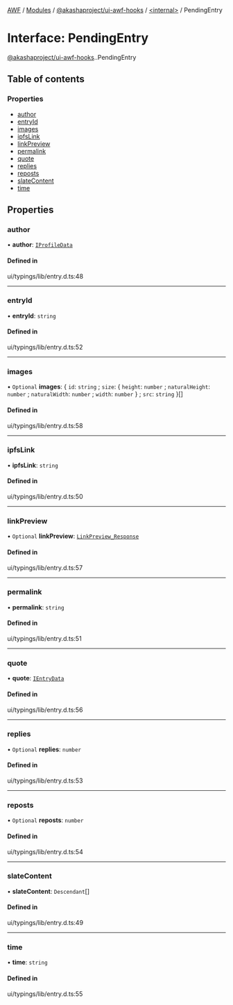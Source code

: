 [AWF](../README.md) / [Modules](../modules.md) / [@akashaproject/ui-awf-hooks](../modules/akashaproject_ui_awf_hooks.md) / [<internal\>](../modules/akashaproject_ui_awf_hooks._internal_.md) / PendingEntry

# Interface: PendingEntry

[@akashaproject/ui-awf-hooks](../modules/akashaproject_ui_awf_hooks.md).[<internal>](../modules/akashaproject_ui_awf_hooks._internal_.md).PendingEntry

## Table of contents

### Properties

- [author](akashaproject_ui_awf_hooks._internal_.PendingEntry.md#author)
- [entryId](akashaproject_ui_awf_hooks._internal_.PendingEntry.md#entryid)
- [images](akashaproject_ui_awf_hooks._internal_.PendingEntry.md#images)
- [ipfsLink](akashaproject_ui_awf_hooks._internal_.PendingEntry.md#ipfslink)
- [linkPreview](akashaproject_ui_awf_hooks._internal_.PendingEntry.md#linkpreview)
- [permalink](akashaproject_ui_awf_hooks._internal_.PendingEntry.md#permalink)
- [quote](akashaproject_ui_awf_hooks._internal_.PendingEntry.md#quote)
- [replies](akashaproject_ui_awf_hooks._internal_.PendingEntry.md#replies)
- [reposts](akashaproject_ui_awf_hooks._internal_.PendingEntry.md#reposts)
- [slateContent](akashaproject_ui_awf_hooks._internal_.PendingEntry.md#slatecontent)
- [time](akashaproject_ui_awf_hooks._internal_.PendingEntry.md#time)

## Properties

### author

• **author**: [`IProfileData`](akashaproject_ui_awf_hooks._internal_.IProfileData.md)

#### Defined in

ui/typings/lib/entry.d.ts:48

___

### entryId

• **entryId**: `string`

#### Defined in

ui/typings/lib/entry.d.ts:52

___

### images

• `Optional` **images**: { `id`: `string` ; `size`: { `height`: `number` ; `naturalHeight`: `number` ; `naturalWidth`: `number` ; `width`: `number`  } ; `src`: `string`  }[]

#### Defined in

ui/typings/lib/entry.d.ts:58

___

### ipfsLink

• **ipfsLink**: `string`

#### Defined in

ui/typings/lib/entry.d.ts:50

___

### linkPreview

• `Optional` **linkPreview**: [`LinkPreview_Response`](akashaproject_ui_awf_hooks._internal_.LinkPreview_Response.md)

#### Defined in

ui/typings/lib/entry.d.ts:57

___

### permalink

• **permalink**: `string`

#### Defined in

ui/typings/lib/entry.d.ts:51

___

### quote

• **quote**: [`IEntryData`](akashaproject_ui_awf_hooks._internal_.IEntryData.md)

#### Defined in

ui/typings/lib/entry.d.ts:56

___

### replies

• `Optional` **replies**: `number`

#### Defined in

ui/typings/lib/entry.d.ts:53

___

### reposts

• `Optional` **reposts**: `number`

#### Defined in

ui/typings/lib/entry.d.ts:54

___

### slateContent

• **slateContent**: `Descendant`[]

#### Defined in

ui/typings/lib/entry.d.ts:49

___

### time

• **time**: `string`

#### Defined in

ui/typings/lib/entry.d.ts:55
